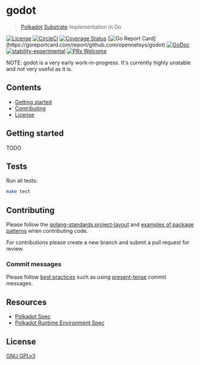 # godot

> [Polkadot](https://github.com/paritytech/polkadot) [Substrate](https://github.com/paritytech/substrate) implementation in Go

[![License](http://img.shields.io/badge/license-GNU%20AGPL%203.0-blue.svg)](https://raw.githubusercontent.com/opennetsys/godot/master/LICENSE)
[![CircleCI](https://circleci.com/gh/opennetsys/godot.svg?style=svg)](https://circleci.com/gh/opennetsys/godot)
[![Coverage Status](https://coveralls.io/repos/github/opennetsys/godot/badge.svg?branch=master)](https://coveralls.io/github/opennetsys/godot?branch=master)
[![Go Report Card](https://goreportcard.com/badge/github.com/opennetsys/godot?)](https://goreportcard.com/report/github.com/opennetsys/godot)
[![GoDoc](https://godoc.org/github.com/opennetsys/godot?status.svg)](https://godoc.org/github.com/opennetsys/godot)
[![stability-experimental](https://img.shields.io/badge/stability-experimental-orange.svg)](https://github.com/emersion/stability-badges#experimental)
[![PRs Welcome](https://img.shields.io/badge/PRs-welcome-brightgreen.svg)](#contributing)

NOTE: godot is a very early work-in-progress. It's currently highly unstable and not very useful as it is.

## Contents

- [Getting started](../getting-started)
- [Contributing](../contributing)
- [License](../License)

## Getting started

TODO

## Tests

Run all tests:

```bash
make test
```

## Contributing

Please follow the [golang-standards project-layout](https://github.com/golang-standards/project-layout) and [examples of package patterns](https://github.com/golang-standards/project-layout/tree/master/pkg) when contributing code.

For contributions please create a new branch and submit a pull request for review.

### Commit messages

Please follow [best practices](https://chris.beams.io/posts/git-commit/) such as using [present-tense](https://stackoverflow.com/a/3580764/1439168) commit messages.

## Resources

- [Polkadot Spec](https://github.com/w3f/polkadot-spec/blob/master/spec.md)
- [Polkadot Runtime Environment Spec](https://github.com/w3f/polkadot-re-spec/blob/master/polkadot_re_spec.pdf)

## License

[GNU GPLv3](LICENSE)
